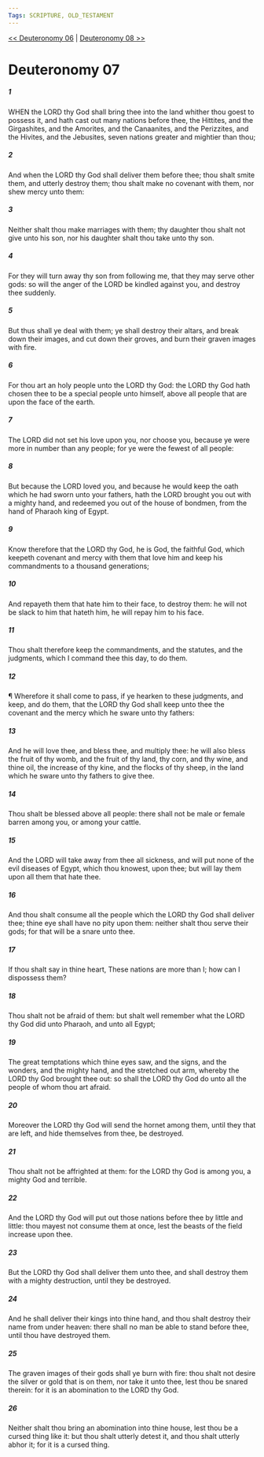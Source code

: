 ```yaml
---
Tags: SCRIPTURE, OLD_TESTAMENT
---
```


[<< Deuteronomy 06](OLD_TESTAMENT/05_Deuteronomy/Deuteronomy_06.md) | [Deuteronomy 08 >>](OLD_TESTAMENT/05_Deuteronomy/Deuteronomy_08.md)

# Deuteronomy 07

##### 1
 WHEN the LORD thy God shall bring thee into the land whither thou goest to possess it, and hath cast out many nations before thee, the Hittites, and the Girgashites, and the Amorites, and the Canaanites, and the Perizzites, and the Hivites, and the Jebusites, seven nations greater and mightier than thou;
##### 2
 And when the LORD thy God shall deliver them before thee; thou shalt smite them, and utterly destroy them; thou shalt make no covenant with them, nor shew mercy unto them:
##### 3
 Neither shalt thou make marriages with them; thy daughter thou shalt not give unto his son, nor his daughter shalt thou take unto thy son.
##### 4
 For they will turn away thy son from following me, that they may serve other gods: so will the anger of the LORD be kindled against you, and destroy thee suddenly.
##### 5
 But thus shall ye deal with them; ye shall destroy their altars, and break down their images, and cut down their groves, and burn their graven images with fire.
##### 6
 For thou art an holy people unto the LORD thy God: the LORD thy God hath chosen thee to be a special people unto himself, above all people that are upon the face of the earth.
##### 7
 The LORD did not set his love upon you, nor choose you, because ye were more in number than any people; for ye were the fewest of all people:
##### 8
 But because the LORD loved you, and because he would keep the oath which he had sworn unto your fathers, hath the LORD brought you out with a mighty hand, and redeemed you out of the house of bondmen, from the hand of Pharaoh king of Egypt.
##### 9
 Know therefore that the LORD thy God, he is God, the faithful God, which keepeth covenant and mercy with them that love him and keep his commandments to a thousand generations;
##### 10
 And repayeth them that hate him to their face, to destroy them: he will not be slack to him that hateth him, he will repay him to his face.
##### 11
 Thou shalt therefore keep the commandments, and the statutes, and the judgments, which I command thee this day, to do them.
##### 12
 ¶ Wherefore it shall come to pass, if ye hearken to these judgments, and keep, and do them, that the LORD thy God shall keep unto thee the covenant and the mercy which he sware unto thy fathers:
##### 13
 And he will love thee, and bless thee, and multiply thee: he will also bless the fruit of thy womb, and the fruit of thy land, thy corn, and thy wine, and thine oil, the increase of thy kine, and the flocks of thy sheep, in the land which he sware unto thy fathers to give thee.
##### 14
 Thou shalt be blessed above all people: there shall not be male or female barren among you, or among your cattle.
##### 15
 And the LORD will take away from thee all sickness, and will put none of the evil diseases of Egypt, which thou knowest, upon thee; but will lay them upon all them that hate thee.
##### 16
 And thou shalt consume all the people which the LORD thy God shall deliver thee; thine eye shall have no pity upon them: neither shalt thou serve their gods; for that will be a snare unto thee.
##### 17
 If thou shalt say in thine heart, These nations are more than I; how can I dispossess them?
##### 18
 Thou shalt not be afraid of them: but shalt well remember what the LORD thy God did unto Pharaoh, and unto all Egypt;
##### 19
 The great temptations which thine eyes saw, and the signs, and the wonders, and the mighty hand, and the stretched out arm, whereby the LORD thy God brought thee out: so shall the LORD thy God do unto all the people of whom thou art afraid.
##### 20
 Moreover the LORD thy God will send the hornet among them, until they that are left, and hide themselves from thee, be destroyed.
##### 21
 Thou shalt not be affrighted at them: for the LORD thy God is among you, a mighty God and terrible.
##### 22
 And the LORD thy God will put out those nations before thee by little and little: thou mayest not consume them at once, lest the beasts of the field increase upon thee.
##### 23
 But the LORD thy God shall deliver them unto thee, and shall destroy them with a mighty destruction, until they be destroyed.
##### 24
 And he shall deliver their kings into thine hand, and thou shalt destroy their name from under heaven: there shall no man be able to stand before thee, until thou have destroyed them.
##### 25
 The graven images of their gods shall ye burn with fire: thou shalt not desire the silver or gold that is on them, nor take it unto thee, lest thou be snared therein: for it is an abomination to the LORD thy God.
##### 26
 Neither shalt thou bring an abomination into thine house, lest thou be a cursed thing like it: but thou shalt utterly detest it, and thou shalt utterly abhor it; for it is a cursed thing.
